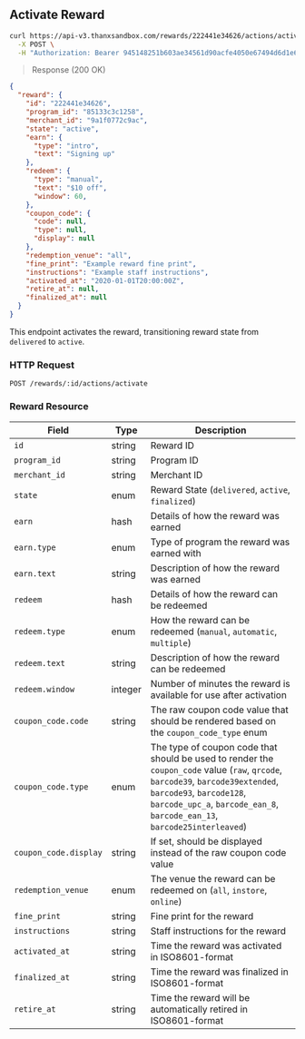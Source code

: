 ## Activate Reward

```bash
curl https://api-v3.thanxsandbox.com/rewards/222441e34626/actions/activate \
  -X POST \
  -H "Authorization: Bearer 945148251b603ae34561d90acfe4050e67494d6d1e65d4d3d52798407f03c0bd"
```

> Response (200 OK)

```json
{
  "reward": {
    "id": "222441e34626",
    "program_id": "85133c3c1258",
    "merchant_id": "9a1f0772c9ac",
    "state": "active",
    "earn": {
      "type": "intro",
      "text": "Signing up"
    },
    "redeem": {
      "type": "manual",
      "text": "$10 off",
      "window": 60,
    },
    "coupon_code": {
      "code": null,
      "type": null,
      "display": null
    },
    "redemption_venue": "all",
    "fine_print": "Example reward fine print",
    "instructions": "Example staff instructions",
    "activated_at": "2020-01-01T20:00:00Z",
    "retire_at": null,
    "finalized_at": null
  }
}
```

This endpoint activates the reward, transitioning reward state from `delivered`
to `active`.

### HTTP Request

`POST /rewards/:id/actions/activate`

### Reward Resource

Field | Type | Description
----- | ---- | -----------
`id` | string | Reward ID
`program_id` | string | Program ID
`merchant_id` | string | Merchant ID
`state` | enum | Reward State (`delivered`, `active`, `finalized`)
`earn` | hash | Details of how the reward was earned
`earn.type` | enum | Type of program the reward was earned with
`earn.text` | string | Description of how the reward was earned
`redeem` | hash | Details of how the reward can be redeemed
`redeem.type` | enum | How the reward can be redeemed (`manual`, `automatic`, `multiple`)
`redeem.text` | string | Description of how the reward can be redeemed
`redeem.window` | integer | Number of minutes the reward is available for use after activation
`coupon_code.code` | string | The raw coupon code value that should be rendered based on the `coupon_code_type` enum
`coupon_code.type` | enum | The type of coupon code that should be used to render the `coupon_code` value (`raw`, `qrcode`, `barcode39`, `barcode39extended`, `barcode93`, `barcode128`, `barcode_upc_a`, `barcode_ean_8`, `barcode_ean_13`, `barcode25interleaved`)
`coupon_code.display` | string | If set, should be displayed instead of the raw coupon code value
`redemption_venue` | enum | The venue the reward can be redeemed on (`all`, `instore`, `online`)
`fine_print` | string | Fine print for the reward
`instructions` | string | Staff instructions for the reward
`activated_at` | string | Time the reward was activated in ISO8601-format
`finalized_at` | string | Time the reward was finalized in ISO8601-format
`retire_at` | string | Time the reward will be automatically retired in ISO8601-format
